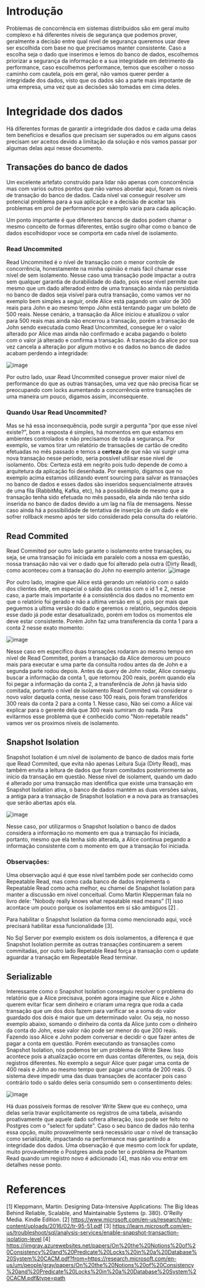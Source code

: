 # Introdução

Problemas de concorrência em sistemas distribuidos são em geral muito complexo e há diferentes níveis de segurança que podemos prover, geralmente a decisão entre qual nível de segurança queremos usar deve ser escolhida com base no que precisamos manter consistente. Caso a escolha seja o dado que inserimos e lemos do banco de dados, escolhemos priorizar a segurança da informação e a sua integridade em detrimento da performance, caso escolhemos performance, temos que escolher o nosso caminho com cautela, pois em geral, não vamos querer perder a integridade dos dados, visto que os dados são a parte mais impotante de uma empresa, uma vez que as decisões são tomadas em cima deles.

# Integridade dos dados

Há diferentes formas de garantir a integridade dos dados e cada uma delas tem benefícios e desafios que precisam ser superados ou em alguns casos precisam ser aceitos devido a limitação da solução e nós vamos passar por algumas delas aqui nesse documento.

## Transações do banco de dados

Um excelente artefato construído para lidar não apenas com concorrência mas com varios outros pontos que não vamos abordar aqui, foram os níveis de transação do banco de dados. Cada nível vai conseguir resolver um potencial problema para a sua aplicação e a decisão de aceitar tais problemas em prol de performance por exemplo varia para cada aplicação.

Um ponto importante é que diferentes bancos de dados podem chamar o mesmo conceito de formas diferentes, então sugiro olhar como o banco de dados escolhidopor voce se comporta em cada nível de isolamento.

### Read Uncommited 

Read Uncommited é o nível de transação com o menor controle de concorrência, honestamente na minha opinião é mais fácil chamar esse nível de sem isolamento. Nesse caso uma transação pode impactar a outra sem qualquer garantia de durabilidade do dado, pois esse nível permite que mesmo que um dado alteradod entro de uma transação ainda não persistida no banco de dados seja visível para outra transação, como vamos ver no exemplo bem simples a seguir, onde Alice está pagando um valor de 300 reais para John e ao mesmo tempo John está tentando pagar um boleto de 500 reais. Nesse cenário, a transação da Alice iniciou e atualizou o valor para 500 reais mas ainda não encerrou a transação, porém a transação de John sendo executada como Read Uncommited, consegue ler o valor alterado por Alice mas ainda não confirmado e acaba pagando o boleto com o valor já alterado e confirma a transação. A transação da alice por sua vez cancela a alteração por algum motivo e os dados no banco de dados acabam perdendo a integridade:

![image](https://github.com/gumberss/Rinha-Sharding/assets/38296002/732a0bca-ec0e-4096-8562-deb8ad0ae24f)

Por outro lado, usar Read Uncommited consegue prover maior nível de performance do que as outras transações, uma vez que não precisa ficar se preocupando com locks aumentando a concorrência entre transações de uma maneira um pouco, digamos assim, inconsequente.

### Quando Usar Read Uncommited?
Mas se há essa inconsequência, pode surgir a pergunta "por que esse nível existe?", bom a resposta é simples, há momentos em que estamos em ambientes controlados e não precisamos de toda a segurança. Por exemplo, se vamos tirar um relatório de transações de cartão de credito efetuadas no mês passado e temos a **certeza** de que não vai surgir uma nova transação nesse período, seria possível utilisar esse nível de isolamento. 
Obs: Certeza está em negrito pois tudo depende de como a arquitetura da aplicação foi desenhada. Por exemplo, digamos que no exemplo acima estamos utilizando event sourcing para salvar as transações no banco de dados e esses dados são inseridos sequencialmente através de uma fila (RabbitMq, Kafka, etc), há a possibilidade de mesmo que a transação tenha sido efetuada no mês passado, ela ainda não tenha sido inserida no banco de dados devido a um lag na fila de mensagens. Nesse caso ainda há a possibilidade de tentativa de inserção de um dado e ele sofrer rollback mesmo após ter sido considerado pela consulta do relatório.

## Read Commited 

Read Commited por outro lado garante o isolamento entre transações, ou seja, se uma transação foi iniciada em paralelo com a nossa em questão, nossa transação não vai ver o dado que foi alterado pela outra (Dirty Read), como aconteceu com a transação do John no exemplo anterior.
![image](https://github.com/gumberss/Rinha-Sharding/assets/38296002/86366fc3-3cef-47c0-a41b-50280dd68636)

Por outro lado, imagine que Alice está gerando um relatório com o saldo dos clientes dele, em especial o saldo das contas com o id 1 e 2, nesse caso, a parte mais importante é a consistência dos dados no momento em que o relatório foi gerado e não a ultima versão em sí, pois por mais que peguemos a ultima versão do dado e geremos o relatório, segundos depois esse dado já pode estar desatualizado, porém em todos os momentos ele deve estar consistente. Porém John faz uma transferencia da conta 1 para a conta 2 nesse exato momento:

![image](https://github.com/gumberss/Rinha-Sharding/assets/38296002/da099a82-f4b4-47d7-a8ff-b8abf8954d4c)

Nesse caso em específico duas transações rodaram ao mesmo tempo em nível de Read Commited, porém a transação da Alice demorou um pouco mais para executar e uma parte da consulta rodou antes da de John e a segunda parte rodou depois. Antes da query de John rodar, Alice consegiu buscar a informação da conta 1, que retornou 200 reais, porém quando ela foi pegar a informação da conta 2, a transferência de John já havia sido comitada, portanto o nível de isolamento Read Commited vai considerar o novo valor daquela conta, nesse caso 100 reais, pois foram transferidos 300 reais da conta 2 para a conta 1. Nesse caso, Não sei como a Alice vai explicar para o gerente dela que 300 reais sumiram do nada. Para evitarmos esse problema que é conhecido como "Non-repetable reads" vamos ver os proximos níveis de isolamento.

## Snapshot Isolation

Snapshot Isolation é um nível de isolamento de banco de dados mais forte que Read Commited, que evita não apenas Leitura Suja (Dirty Read), mas também envita a leitura de dados que foram comitados posteriormente ao início da transação em questão. Nesse nível de isolament, quando um dado é alterado por uma transação mas identifica que existe uma transação em Snapshot Isolation ativa, o banco de dados mantém as duas versões salvas, a antiga para a transação de Snapshot Isolation e a nova para as transações que serão abertas após ela.

![image](https://github.com/gumberss/Rinha-Sharding/assets/38296002/eed05bcc-6a92-4252-8a98-c145beb3a63d)

Nesse caso, por utilizarmos o Snapshot Isolation o banco de dados considera a informação no momento em qua a transação foi iniciada, portanto, mesmo que ela tenha sido alterada, a Alice continua pegando a informação consistente com o momento em que a transação foi iniciada.

### Observações:

Uma observação aqui é que esse nível também pode ser conhecido como Repeatable Read, mas como cada banco de dados implementa o Repeatable Read como acha melhor, eu chamei de Snapshot Isolation para manter a discussão em nível conceitual. Como Martin Klepperman fala no livro dele: "Nobody really knows what repeatable read means" [1] isso acontace um pouco porque os isolamentos em si são ambiguos [2] .

Para habilitar o Snapshot Isolation da forma como mencionado aqui, você precisará habilitar essa funcionalidade [3].

No Sql Server por exemplo existem os dois isolamentos, a diferença é que Snapshot Isolation permite as outras transações continuarem a serem commitadas, por outro lado Repetable Read força a transação com o update aguardar a transação em Repeatable Read terminar.


## Serializable 

Interessante como o Snapshot Isolation conseguiu resolver o problema do relatório que a Alice precisava, porém agora imagine que Alice e John querem evitar ficar sem dinheiro e criaram uma regra que roda a cada transação que um dos dois fazem para varificar se a soma do valor guardado dos dois é maior que um determinado valor. Ou seja, no nosso exemplo abaixo, somando o dinheiro da conta da Alice junto com o dinheiro da conta do John, esse valor não pode ser menor do que 200 reais. Fazendo isso Alice e John podem conversar e decidir o que fazer antes de pagar a conta em questão. Porém executando as transações como Snapshot Isolation, nós podemos ter um problema de Write Skew. Isso acontece pois a atualização ocorre em duas contas diferentes, ou seja, dois registros diferentes. No exemplo a seguir Alice quer pagar uma conta de 400 reais e John ao mesmo tempo quer pagar uma conta de 200 reais. O sistema deve impedir uma das duas transações de acontacer pois caso contrário todo o saldo deles seria consumido sem o consentimento deles:

![image](https://github.com/gumberss/Rinha-Sharding/assets/38296002/e778cda4-18af-4777-b88a-f5b20783468d)

Há duas possíveis formas de resolver Write Skew que eu conheço, uma delas seria travar explicitamente os registros de uma tabela, avisando proativamente que aquele dado sofrera alteração, isso pode ser feito no Postgres com o "select for update". Caso o seu banco de dados não tenha essa opção, muito provavelmente será necessário usar o nível de transação como serializable, impactando na performance mas garantindo a integridade dos dados. Uma observação é que mesmo com lock for update, muito provavelmente o Postgres ainda pode ter o problema de Phantom Read quando um registro novo é adicionado [4], mas não vou entrar em detalhes nesse ponto.

# References 

[1] Kleppmann, Martin. Designing Data-Intensive Applications: The Big Ideas Behind Reliable, Scalable, and Maintainable Systems (p. 380). O'Reilly Media. Kindle Edition. 
[2] https://www.microsoft.com/en-us/research/wp-content/uploads/2016/02/tr-95-51.pdf
[3] https://learn.microsoft.com/en-us/troubleshoot/sql/analysis-services/enable-snapshot-transaction-isolation-level
[4] https://jimgray.azurewebsites.net/papers/On%20the%20Notions%20of%20Consistency%20and%20Predicate%20Locks%20in%20a%20Database%20System%20CACM.pdf?from=https://research.microsoft.com/en-us/um/people/gray/papers/On%20the%20Notions%20of%20Consistency%20and%20Predicate%20Locks%20in%20a%20Database%20System%20CACM.pdf&type=path
